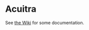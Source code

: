 Acuitra
=======

See [the Wiki](https://github.com/nlothian/Acuitra/wiki) for some documentation.
 


